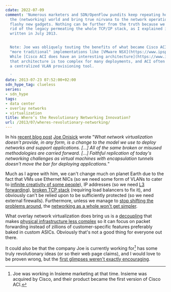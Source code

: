 ```yaml
---
cdate: 2022-07-09
comment: 'Numerous marketers and SDN/OpenFlow pundits keep repeating how they’ll save
  the (networking) world and bring true nirvana to the network operations with their
  flashy new gadgets. Nothing can be further from the truth because we cannot get
  rid of the legacy permeating the whole TCP/IP stack, as I explained in this post
  written in July 2013.


  Note: Joe was obliquely touting the benefits of what became Cisco ACI versus the
  "more traditional" implementations like [VMware NSX](https://www.ipspace.net/VMware_NSX_Technical_Deep_Dive).
  While [Cisco ACI does have an interesting architecture](https://www.ipspace.net/Cisco_ACI_Deep_Dive),
  that architecture is too complex for many deployments, and ACI often gets used as
  a centralized VLAN provisioning tool.

  '
date: 2013-07-23 07:52:00+02:00
sdn_hype_tag: clueless
series:
- sdn_hype
tags:
- data center
- overlay networks
- virtualization
title: Where’s the Revolutionary Networking Innovation?
url: /2013/07/wheres-revolutionary-networking/
---
```

In his [recent blog post](https://web.archive.org/web/20161224170304/http://www.definethecloud.net/its-our-time-down-here-underlays/) [Joe Onisick](http://www.linkedin.com/in/jonisick) wrote "*What network virtualization doesn't provide, in any form, is a change to the model we use to deploy networks and support applications. \[\...\] All of the same broken or misused methodologies are carried forward. \[\...\] Faithful replication of today's networking challenges as virtual machines with encapsulation tunnels doesn't move the bar for deploying applications.*"
<!--more-->
Much as I agree with him, we can't change much on planet Earth due to the fact that VMs use Ethernet NICs (so we need some form of VLANs to cater to [infinite creativity of some people](/2012/02/microsoft-network-load-balancing-behind/)), IP addresses (so we need [L3 forwarding](/2010/07/bridging-and-routing-is-there/)), [broken TCP stack](/2009/08/what-went-wrong-tcpip-lacks-session/) (requiring load balancers to fix it), and obviously can't be relied upon to be sufficiently protected (so we need external firewalls). Furthermore, unless we manage to [stop shifting the problems around](/2012/07/virtualized-squashed-complexity-sausage/), the [networking as a whole won't get simpler](/2013/04/this-is-what-makes-networking-so-complex/).

What overlay network virtualization does bring us is a [decoupling](/2011/12/decouple-virtual-networking-from/) that makes [physical infrastructure less complex](/2013/07/smart-fabrics-versus-overlay-virtual/) so it can focus on packet forwarding instead of zillions of customer-specific features preferably baked in custom ASICs. Obviously that's not a good thing for everyone out there.

It could also be that the company Joe is currently working for[^JO] has some truly revolutionary ideas (or so their web page claims), and I would love to be proven wrong, but the [first glimpses weren't exactly encouraging](https://www.networkcomputing.com/data-centers/cisco-insieme-itll-do-stuff-we-wont-tell-you).

[^JO]: Joe was working in Insieme marketing at that time. Insieme was acquired by Cisco, and their product became the first version of Cisco ACI.
